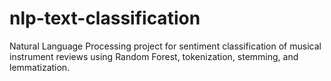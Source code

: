# nlp-text-classification
Natural Language Processing project for sentiment classification of musical instrument reviews using Random Forest, tokenization, stemming, and lemmatization.
